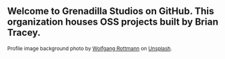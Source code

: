 ## Welcome to Grenadilla Studios on GitHub. This organization houses OSS projects built by Brian Tracey.
<sub>Profile image background photo by [Wolfgang Rottmann](https://unsplash.com/@quadratmedia?utm_source=unsplash&utm_medium=referral&utm_content=creditCopyText) on [Unsplash](https://unsplash.com/s/photos/wood-grain-texture?utm_source=unsplash&utm_medium=referral&utm_content=creditCopyText).
  </sub>
<!--

**Here are some ideas to get you started:**

🙋‍♀️ A short introduction - what is your organization all about?
🌈 Contribution guidelines - how can the community get involved?
👩‍💻 Useful resources - where can the community find your docs? Is there anything else the community should know?
🍿 Fun facts - what does your team eat for breakfast?
🧙 Remember, you can do mighty things with the power of [Markdown](https://docs.github.com/github/writing-on-github/getting-started-with-writing-and-formatting-on-github/basic-writing-and-formatting-syntax)
-->

